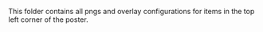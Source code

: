 This folder contains all pngs and overlay configurations for items in the top left corner of the poster.
